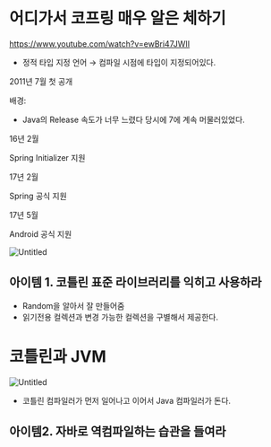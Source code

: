 # 어디가서 코프링 매우 알은 체하기

https://www.youtube.com/watch?v=ewBri47JWII

- 정적 타입 지정 언어 → 컴파일 시점에 타입이 지정되어있다.

2011년 7월 첫 공개

배경:

- Java의 Release 속도가 너무 느렸다 당시에 7에 계속 머물러있었다.

16년 2월

Spring Initializer 지원

17년 2월

Spring 공식 지원

17년 5월

Android 공식 지원

![Untitled](https://s3-us-west-2.amazonaws.com/secure.notion-static.com/0344be3a-971d-4fb0-95a2-2e0ab4aa846c/Untitled.png)

## 아이템 1. 코틀린 표준 라이브러리를 익히고 사용하라

- Random을 알아서 잘 만들어줌
- 읽기전용 컬렉션과 변경 가능한 컬렉션을 구별해서 제공한다.

# 코틀린과 JVM

![Untitled](https://s3-us-west-2.amazonaws.com/secure.notion-static.com/c03da89b-a8d8-4c6c-bbc2-33ae37d1017e/Untitled.png)

- 코틀린 컴파일러가 먼저 일어나고 이어서 Java 컴파일러가 돈다.

## 아이템2. 자바로 역컴파일하는 습관을 들여라